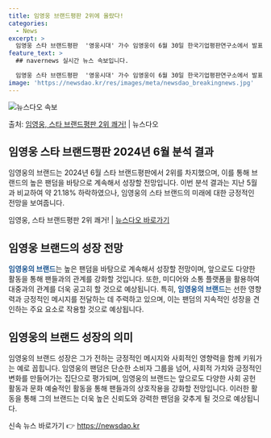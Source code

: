 ```yaml
---
title: 임영웅 브랜드평판 2위에 올랐다!
categories:
  - News
excerpt: >
  임영웅 스타 브랜드평판  '영웅시대' 가수 임영웅이 6월 30일 한국기업평판연구소에서 발표한 스타 브랜드평판…
feature_text: >
  ## navernews 실시간 뉴스 속보입니다.

  임영웅 스타 브랜드평판  '영웅시대' 가수 임영웅이 6월 30일 한국기업평판연구소에서 발표한 스타 브랜드평판…
image: 'https://newsdao.kr/res/images/meta/newsdao_breakingnews.jpg'
---
```


![뉴스다오 속보](https://newsdao.kr/res/images/meta/newsdao_breakingnews.jpg)

<p>출처: <a href="https://newsdao.kr/4619" rel="dofollow">임영웅, 스타 브랜드평판 2위 쾌거!</a> | 뉴스다오</p>

<h2 data-ke-size="size26">임영웅 스타 브랜드평판 2024년 6월 분석 결과</h2>
임영웅의 브랜드는 2024년 6월 스타 브랜드평판에서 2위를 차지했으며, 이를 통해 브랜드의 높은 팬덤을 바탕으로 계속해서 성장할 전망입니다. 이번 분석 결과는 지난 5월과 비교하여 약 21.18% 하락하였으나, 임영웅의 스타 브랜드의 미래에 대한 긍정적인 전망을 보여줍니다.

<p data-ke-size="size16">임영웅, 스타 브랜드평판 2위 쾌거! | <a href="https://newsdao.kr/4619">뉴스다오 바로가기</a></p>

<h2 data-ke-size="size26">임영웅 브랜드의 성장 전망</h2>
<b><span style="color: #1a5490;">임영웅의 브랜드</span></b>는 높은 팬덤을 바탕으로 계속해서 성장할 전망이며, 앞으로도 다양한 활동을 통해 팬들과의 관계를 강화할 것입니다. 또한, 미디어와 소통 플랫폼을 활용하여 대중과의 관계를 더욱 공고히 할 것으로 예상됩니다. 특히, <b><span style="color: #1a5490;">임영웅의 브랜드</span></b>는 선한 영향력과 긍정적인 메시지를 전달하는 데 주력하고 있으며, 이는 팬덤의 지속적인 성장을 견인하는 주요 요소로 작용할 것으로 예상됩니다.

<h2 data-ke-size="size26">임영웅의 브랜드 성장의 의미</h2>
임영웅의 브랜드 성장은 그가 전하는 긍정적인 메시지와 사회적인 영향력을 함께 키워가는 예로 꼽힙니다. 임영웅의 팬덤은 단순한 소비자 그룹을 넘어, 사회적 가치와 긍정적인 변화를 만들어가는 집단으로 평가되며, 임영웅의 브랜드는 앞으로도 다양한 사회 공헌 활동과 문화 예술적인 활동을 통해 팬들과의 상호작용을 강화할 전망입니다. 이러한 활동을 통해 그의 브랜드는 더욱 높은 신뢰도와 강력한 팬덤을 갖추게 될 것으로 예상됩니다. 

신속 뉴스 바로가기 👉 <a href="https://newsdao.kr" rel="dofollow">https://newsdao.kr</a>



